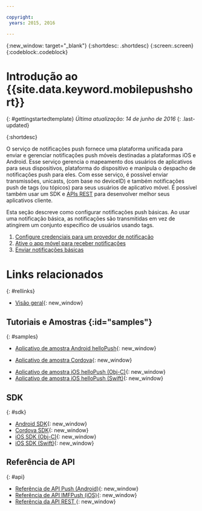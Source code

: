 ```yaml
---

copyright:
 years: 2015, 2016

---
```


{:new_window: target="_blank"}
{:shortdesc: .shortdesc}
{:screen:.screen}
{:codeblock:.codeblock}

# Introdução ao {{site.data.keyword.mobilepushshort}}
{: #gettingstartedtemplate}
*Última atualização: 14 de junho de 2016*
{: .last-updated}

{:shortdesc}

O serviço de notificações push fornece uma plataforma unificada para enviar e gerenciar notificações push móveis destinadas a plataformas iOS e Android. Esse serviço gerencia o mapeamento dos usuários de aplicativos para seus dispositivos, plataforma do
dispositivo e manipula o despacho de notificações push para eles. Com esse serviço, é
possível enviar transmissões, unicasts, (com base no deviceID) e também notificações push
de tags (ou tópicos) para seus usuários de aplicativo móvel. É possível também usar um
SDK e [APIs REST](https://mobile.{DomainName}/imfpushrestapidocs/) para
desenvolver melhor seus aplicativos cliente.

Esta
seção descreve como configurar notificações push básicas. Ao usar uma
notificação básica, as notificações são transmitidas em vez de
atingirem um conjunto específico de usuários usando tags.

1. [Configure
credenciais para um provedor de notificação](t__main_push_config_provider.html)
2. [Ative o app móvel para receber
notificações](c_enable_push.html)
3. [Enviar notificações básicas](t_send_push_notifications.html)

# Links relacionados
{: #rellinks}

* [Visão geral](c_overview_push.md){: new_window}

## Tutoriais e Amostras {:id="samples"}
{: #samples}
* [Aplicativo de amostra Android helloPush](https://github.com/ibm-bluemix-mobile-services/bms-samples-android-hellopush/){: new_window}
- [Aplicativo de amostra Cordova](https://github.com/ibm-bluemix-mobile-services/bms-samples-cordova-hellopush){: new_window}
* [Aplicativo de amostra iOS helloPush (Obj-C)](https://github.com/ibm-bluemix-mobile-services/bms-samples-ios-hellopush/){: new_window}
* [Aplicativo de amostra iOS helloPush (Swift)](https://github.com/ibm-bluemix-mobile-services/bms-samples-swift-hellopush){: new_window}

## SDK
{: #sdk}
* [Android SDK](https://github.com/ibm-bluemix-mobile-services/bms-clientsdk-android-push){: new_window}
* [Cordova SDK](https://github.com/ibm-bluemix-mobile-services/bms-clientsdk-cordova-plugin-push){: new_window}
* [iOS SDK (Obj-C)](https://hub.jazz.net/git/bluemixmobilesdk/imf-ios-sdk/archive?revstr=master){: new_window}
* [iOS SDK (Swift)](https://codeload.github.com/ibm-bluemix-mobile-services/bms-clientsdk-swift-push/zip/master){: new_window}

## Referência de API
{: #api}
* [Referência de API Push (Android)](https://classicdocs.ng.bluemix.net/docs/api/content/api/mobilefirst/android/push-api-doc/overview-summary.html){: new_window}
* [Referência de API IMFPush (iOS)](https://classicdocs.ng.bluemix.net/docs/api/content/api/mobilefirst/ios/IMFPush_api-doc/html/index.html){: new_window}
* [Referência da API REST
](https://mobile.{DomainName}/imfpushrestapidocs/){: new_window}
